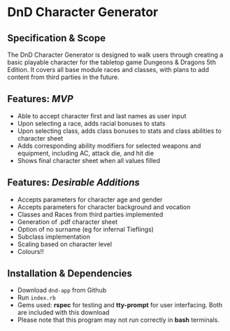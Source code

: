 # DnD Character Generator

## Specification & Scope
The DnD Character Generator is designed to walk users through creating a basic playable character for the tabletop game Dungeons & Dragons 5th Edition. It covers all base module races and classes, with plans to add content from third parties in the future.

## Features: *MVP*
- Able to accept character first and last names as user input
- Upon selecting a race, adds racial bonuses to stats 
- Upon selecting class, adds class bonuses to stats and class abilities to character sheet
- Adds corresponding ability modifiers for selected weapons and equipment, including AC, attack die, and hit die
- Shows final character sheet when all values filled

## Features: *Desirable Additions*
- Accepts parameters for character age and gender
- Accepts parameters for character background and vocation
- Classes and Races from third parties implemented
- Generation of .pdf character sheet
- Option of no surname (eg for infernal Tieflings)
- Subclass implementation
- Scaling based on character level
- Colours!!

## Installation & Dependencies
- Download `dnd-app` from Github
- Run `index.rb`
- Gems used: **rspec** for testing and **tty-prompt** for user interfacing. Both are included with this download
- Please note that this program may not run correctly in **bash** terminals.

